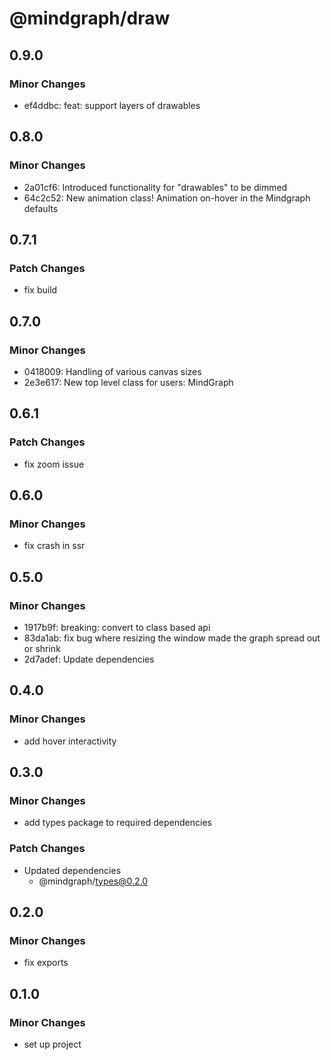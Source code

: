 # @mindgraph/draw

## 0.9.0

### Minor Changes

- ef4ddbc: feat: support layers of drawables

## 0.8.0

### Minor Changes

- 2a01cf6: Introduced functionality for "drawables" to be dimmed
- 64c2c52: New animation class! Animation on-hover in the Mindgraph defaults

## 0.7.1

### Patch Changes

- fix build

## 0.7.0

### Minor Changes

- 0418009: Handling of various canvas sizes
- 2e3e617: New top level class for users: MindGraph

## 0.6.1

### Patch Changes

- fix zoom issue

## 0.6.0

### Minor Changes

- fix crash in ssr

## 0.5.0

### Minor Changes

- 1917b9f: breaking: convert to class based api
- 83da1ab: fix bug where resizing the window made the graph spread out or shrink
- 2d7adef: Update dependencies

## 0.4.0

### Minor Changes

- add hover interactivity

## 0.3.0

### Minor Changes

- add types package to required dependencies

### Patch Changes

- Updated dependencies
  - @mindgraph/types@0.2.0

## 0.2.0

### Minor Changes

- fix exports

## 0.1.0

### Minor Changes

- set up project
